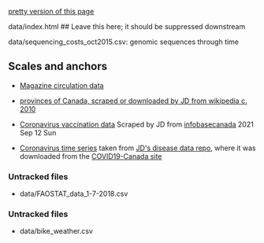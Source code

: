 
[pretty version of this page](index.html)

data/index.html ## Leave this here; it should be suppressed downstream

data/sequencing_costs_oct2015.csv: genomic sequences through time

## Scales and anchors

* [Magazine circulation data](data/circulation.csv)

* [provinces of Canada, scraped or downloaded by JD from wikipedia c. 2010](data/canada.tsv)

* [Coronavirus vaccination data](data/canada_vaccines.tsv) Scraped by JD from [infobasecanada](https://health-infobasecanada.ca/covid-19/vaccination-coverage/) 2021 Sep 12	Sun

* [Coronavirus time series](data/coronaCA.csv) taken from [JD's disease data repo](https://github.com/mac-theobio/Disease_data.git), where it was downloaded from the [COVID19-Canada site](https://wzmli.github.io/COVID19-Canada/README.md)

### Untracked files ###

* data/FAOSTAT_data_1-7-2018.csv

### Untracked files ###

* data/bike_weather.csv
